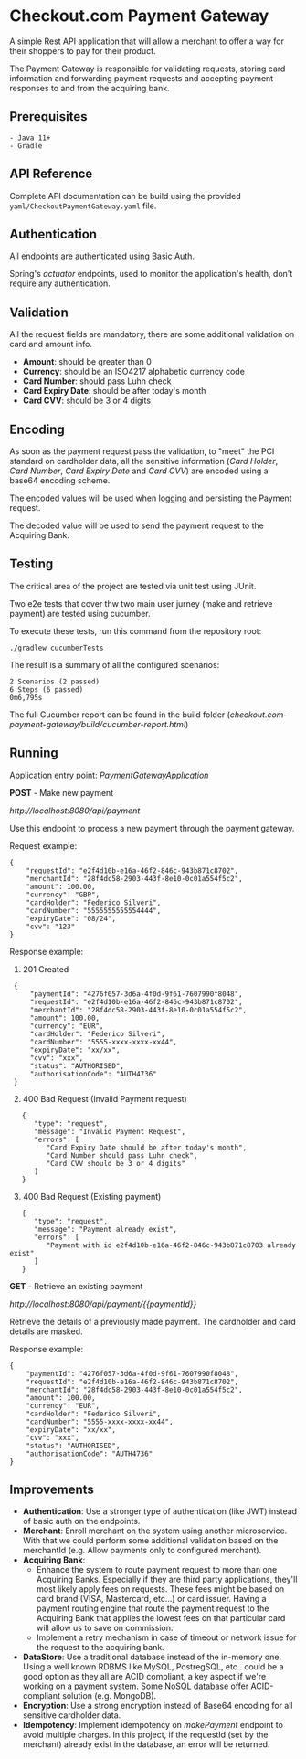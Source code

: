 # Checkout.com Payment Gateway

A simple Rest API application that will allow a merchant to offer a
way for their shoppers to pay for their product.

The Payment Gateway is responsible for validating requests, storing card information and forwarding
payment requests and accepting payment responses to and from the acquiring bank.

## Prerequisites
```
- Java 11+
- Gradle
```

## API Reference
Complete API documentation can be build using the provided ``yaml/CheckoutPaymentGateway.yaml`` file.

## Authentication
All endpoints are authenticated using Basic Auth.

Spring's _actuator_ endpoints, used to monitor the application's health, don't require any authentication.

## Validation
All the request fields are mandatory, there are some additional validation on card and amount info.
 - **Amount**: should be greater than 0
 - **Currency**: should be an ISO4217 alphabetic currency code
 - **Card Number**: should pass Luhn check
 - **Card Expiry Date**: should be after today's month
 - **Card CVV**: should be 3 or 4 digits

 
## Encoding
As soon as the payment request pass the validation, to "meet" the PCI standard on cardholder data,
all the sensitive information (_Card Holder_, _Card Number_, _Card Expiry Date_ and _Card CVV_)
are encoded using a base64 encoding scheme.

The encoded values will be used when logging and persisting the Payment request.

The decoded value will be used to send the payment request to the Acquiring Bank.

## Testing

The critical area of the project are tested via unit test using JUnit.

Two e2e tests that cover thw two main user jurney (make and retrieve payment) are tested using cucumber.

To execute these tests, run this command from the repository root:
```
./gradlew cucumberTests
```
The result is a summary of all the configured scenarios:
```
2 Scenarios (2 passed)
6 Steps (6 passed)
0m6,795s
```

The full Cucumber report can  be found in the build folder (_checkout.com-payment-gateway/build/cucumber-report.html_)

## Running
Application entry point:  _PaymentGatewayApplication_

**POST** - Make new payment

_http://localhost:8080/api/payment_

Use this endpoint to process a new payment through the payment gateway.

Request example:
```
{
    "requestId": "e2f4d10b-e16a-46f2-846c-943b871c8702",
    "merchantId": "28f4dc58-2903-443f-8e10-0c01a554f5c2",
    "amount": 100.00,
    "currency": "GBP",
    "cardHolder": "Federico Silveri",
    "cardNumber": "5555555555554444",
    "expiryDate": "08/24",
    "cvv": "123"
}
```

Response example:
   1. 201 Created 
   ```
    {
        "paymentId": "4276f057-3d6a-4f0d-9f61-7607990f8048",
        "requestId": "e2f4d10b-e16a-46f2-846c-943b871c8702",
        "merchantId": "28f4dc58-2903-443f-8e10-0c01a554f5c2",
        "amount": 100.00,
        "currency": "EUR",
        "cardHolder": "Federico Silveri",
        "cardNumber": "5555-xxxx-xxxx-xx44",
        "expiryDate": "xx/xx",
        "cvv": "xxx",
        "status": "AUTHORISED",
        "authorisationCode": "AUTH4736"
    }
   ```
    
   2. 400 Bad Request (Invalid Payment request)
   ```
      {
         "type": "request",
         "message": "Invalid Payment Request",
         "errors": [
            "Card Expiry Date should be after today's month",
            "Card Number should pass Luhn check",
            "Card CVV should be 3 or 4 digits"
         ]
      }
   ```
   3. 400 Bad Request (Existing payment) 
   ```
      {
         "type": "request",
         "message": "Payment already exist",
         "errors": [
            "Payment with id e2f4d10b-e16a-46f2-846c-943b871c8703 already exist"
         ]
      }
   ```

**GET** - Retrieve an existing payment

_http://localhost:8080/api/payment/{{paymentId}}_

Retrieve the details of a previously made payment.
The cardholder and card details are masked.

Response example:
```
{
    "paymentId": "4276f057-3d6a-4f0d-9f61-7607990f8048",
    "requestId": "e2f4d10b-e16a-46f2-846c-943b871c8702",
    "merchantId": "28f4dc58-2903-443f-8e10-0c01a554f5c2",
    "amount": 100.00,
    "currency": "EUR",
    "cardHolder": "Federico Silveri",
    "cardNumber": "5555-xxxx-xxxx-xx44",
    "expiryDate": "xx/xx",
    "cvv": "xxx",
    "status": "AUTHORISED",
    "authorisationCode": "AUTH4736"
}
```

## Improvements

 - **Authentication**: Use a stronger type of authentication (like JWT) instead of basic auth on the endpoints.
 - **Merchant**: Enroll merchant on the system using another microservice. With that we could perform
    some additional validation based on the merchantId (e.g. Allow payments only to configured merchant).
 - **Acquiring Bank**:  
   - Enhance the system to route payment request to more than one Acquiring Banks. Especially if they
      are third party applications, they'll most likely apply fees on requests. These fees might be based on
      card brand (VISA, Mastercard, etc...) or card issuer. Having a payment routing engine that route the payment request
      to the Acquiring Bank that applies the lowest fees on that particular card will allow us to save on commission.
   - Implement a retry mechanism in case of timeout or network issue for the request to the acquiring bank.
 - **DataStore**: Use a traditional database instead of the in-memory one. Using a well known RDBMS like MySQL, PostregSQL, etc..
    could be a good option as they all are ACID compliant, a key aspect if we're working on a payment system.
    Some NoSQL database offer ACID-compliant solution (e.g. MongoDB).
 - **Encryption**: Use a strong encryption instead of Base64 encoding for all sensitive cardholder data.
 - **Idempotency**: Implement idempotency on _makePayment_ endpoint to avoid multiple charges. In this project, if the requestId (set by the merchant)
     already exist in the database, an error will be returned.
